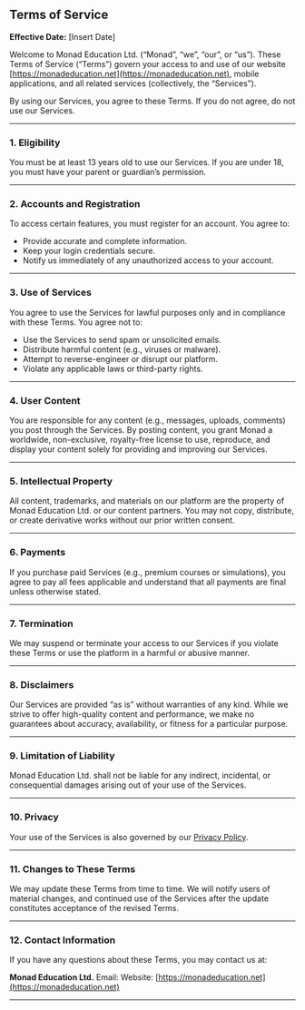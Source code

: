 

## **Terms of Service**

**Effective Date:** \[Insert Date]

Welcome to Monad Education Ltd. (“Monad”, “we”, “our”, or “us”). These Terms of Service (“Terms”) govern your access to and use of our website [https://monadeducation.net](https://monadeducation.net), mobile applications, and all related services (collectively, the “Services”).

By using our Services, you agree to these Terms. If you do not agree, do not use our Services.

---

### 1. **Eligibility**

You must be at least 13 years old to use our Services. If you are under 18, you must have your parent or guardian’s permission.

---

### 2. **Accounts and Registration**

To access certain features, you must register for an account. You agree to:

* Provide accurate and complete information.
* Keep your login credentials secure.
* Notify us immediately of any unauthorized access to your account.

---

### 3. **Use of Services**

You agree to use the Services for lawful purposes only and in compliance with these Terms. You agree not to:

* Use the Services to send spam or unsolicited emails.
* Distribute harmful content (e.g., viruses or malware).
* Attempt to reverse-engineer or disrupt our platform.
* Violate any applicable laws or third-party rights.

---

### 4. **User Content**

You are responsible for any content (e.g., messages, uploads, comments) you post through the Services. By posting content, you grant Monad a worldwide, non-exclusive, royalty-free license to use, reproduce, and display your content solely for providing and improving our Services.

---

### 5. **Intellectual Property**

All content, trademarks, and materials on our platform are the property of Monad Education Ltd. or our content partners. You may not copy, distribute, or create derivative works without our prior written consent.

---

### 6. **Payments**

If you purchase paid Services (e.g., premium courses or simulations), you agree to pay all fees applicable and understand that all payments are final unless otherwise stated.

---

### 7. **Termination**

We may suspend or terminate your access to our Services if you violate these Terms or use the platform in a harmful or abusive manner.

---

### 8. **Disclaimers**

Our Services are provided “as is” without warranties of any kind. While we strive to offer high-quality content and performance, we make no guarantees about accuracy, availability, or fitness for a particular purpose.

---

### 9. **Limitation of Liability**

Monad Education Ltd. shall not be liable for any indirect, incidental, or consequential damages arising out of your use of the Services.

---

### 10. **Privacy**

Your use of the Services is also governed by our [Privacy Policy](https://monadeducation.net/privacy).

---

### 11. **Changes to These Terms**

We may update these Terms from time to time. We will notify users of material changes, and continued use of the Services after the update constitutes acceptance of the revised Terms.

---

### 12. **Contact Information**

If you have any questions about these Terms, you may contact us at:

**Monad Education Ltd.**
Email: 
Website: [https://monadeducation.net](https://monadeducation.net)

---

